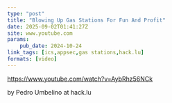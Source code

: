 ```yaml
---
type: "post"
title: "Blowing Up Gas Stations For Fun And Profit"
date: 2025-09-02T01:41:27Z
site: www.youtube.com
params:
    pub_date: 2024-10-24
link_tags: [ics,appsec,gas stations,hack.lu]
formats: [video]
---
```

https://www.youtube.com/watch?v=AybRhz56NCk

by Pedro Umbelino at hack.lu
